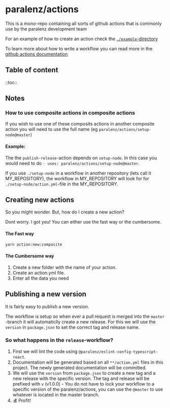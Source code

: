 # paralenz/actions
This is a mono-repo containing all sorts of github actions that is commonly use by the paralenz development team

For an example of how to create an action check the [`./example`-directory](https://github.com/paralenz/actions/tree/master/example)

To learn more about how to write a workflow you can read more in the [github actions documentation](https://docs.github.com/en/actions)

## Table of content
::toc::

## Notes

### How to use composite actions in composite actions
If you wish to use one of these composits actions in another composite action you will need to use the full name (eg `paralenz/actions/setup-node@master`)
#### Example:
The the `publish-release`-action depends on `setup-node`. In this case you would need to do `- uses: paralenz/actions/setup-node@master`.

If you use `./setup-node` in a workflow in another repository (lets call it MY_REPOSITORY), the workflow in MY_REPOSITORY will look for for `./setup-node/action.yml`-file in the MY_REPOSITORY.

## Creating new actions
So you might wonder. But, how do I create a new action?

Dont worry. I got you! You can either use the fast way or the cumbersome.

#### The Fast way
```sh
yarn action:new:composite
```

#### The Cumbersome way
1. Create a new folder with the name of your action.
1. Create an action.yml file.
1. Enter all the data you need

## Publishing a new version
It is fairly easy to publish a new version.

The workflow is setup so when ever a pull request is merged into the `master` -branch it will automaticlly create a new release. For this we will use the `version` in `package.json` to set the correct tag and release name.

### So what happens in the `release`-workflow?
1. First we will lint the code using `@paralenz/eslint-config-typescript-react`.
1. Documentation will be generated based on all `**/action.yml` files in this project. The newly generated documentation will be committed.
1. We will use the `version` from `package.json` to create a new tag and a new release with the specific version. The tag and release will be prefixed with `v` (v1.0.0) - You do not have to lock your workflow to a specific version of the paralenz/actions, you can use the `@master` to use whatever is located in the master branch.
1. 💰 Profit!

